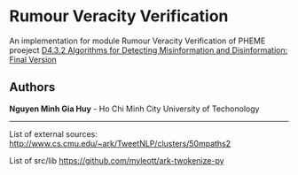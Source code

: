 # Rumour Veracity Verification

An implementation for module Rumour Veracity Verification of PHEME proeject 
[D4.3.2 Algorithms for Detecting Misinformation and Disinformation: Final Version](https://www.pheme.eu/wp-content/uploads/2017/07/D4.3.2_final.pdf)

## Authors

**Nguyen Minh Gia Huy** - Ho Chi Minh City University of Techonology

--------

List of external sources:
http://www.cs.cmu.edu/~ark/TweetNLP/clusters/50mpaths2

List of src/lib
https://github.com/myleott/ark-twokenize-py

